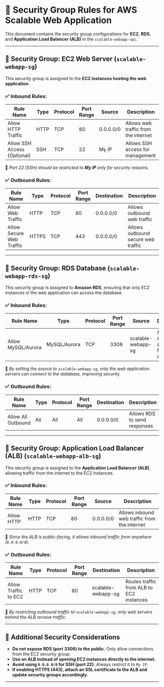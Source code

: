 # 🚀 Security Group Rules for AWS Scalable Web Application  

This document contains the security group configurations for **EC2**, **RDS**, and **Application Load Balancer (ALB)** in the `scalable-webapp-vpc`.

---

## **🔹 Security Group: EC2 Web Server (`scalable-webapp-sg`)**
This security group is assigned to the **EC2 instances hosting the web application**.

### ✅ Inbound Rules:
| **Rule Name** | **Type** | **Protocol** | **Port Range** | **Source** | **Description** |
|--------------|---------|-------------|---------------|------------|--------------|
| Allow HTTP Traffic | HTTP | TCP | 80 | 0.0.0.0/0 | Allows web traffic from the internet |
| Allow SSH Access (Optional) | SSH | TCP | 22 | My IP | Allows SSH access for management |

📌 *Port 22 (SSH) should be restricted to **My IP** only for security reasons.*  

### ✅ Outbound Rules:
| **Rule Name** | **Type** | **Protocol** | **Port Range** | **Destination** | **Description** |
|--------------|---------|-------------|---------------|------------|--------------|
| Allow Web Traffic | HTTP | TCP | 80 | 0.0.0.0/0 | Allows outbound web traffic |
| Allow Secure Web Traffic | HTTPS | TCP | 443 | 0.0.0.0/0 | Allows outbound secure web traffic |

---

## **🔹 Security Group: RDS Database (`scalable-webapp-rds-sg`)**
This security group is assigned to **Amazon RDS**, ensuring that only EC2 instances in the web application can access the database.

### ✅ Inbound Rules:
| **Rule Name** | **Type** | **Protocol** | **Port Range** | **Source** | **Description** |
|--------------|---------|-------------|---------------|------------|--------------|
| Allow MySQL/Aurora | MySQL/Aurora | TCP | 3306 | scalable-webapp-sg | Allows database access only from EC2 instances |

📌 *By setting the source to `scalable-webapp-sg`, only the web application servers can connect to the database, improving security.*  

### ✅ Outbound Rules:
| **Rule Name** | **Type** | **Protocol** | **Port Range** | **Destination** | **Description** |
|--------------|---------|-------------|---------------|------------|--------------|
| Allow All Outbound | All | All | All | 0.0.0.0/0 | Allows RDS to send responses |

---

## **🔹 Security Group: Application Load Balancer (ALB) (`scalable-webapp-alb-sg`)**
This security group is assigned to the **Application Load Balancer (ALB)**, allowing traffic from the internet to the EC2 instances.

### ✅ Inbound Rules:
| **Rule Name** | **Type** | **Protocol** | **Port Range** | **Source** | **Description** |
|--------------|---------|-------------|---------------|------------|--------------|
| Allow HTTP | HTTP | TCP | 80 | 0.0.0.0/0 | Allows inbound web traffic from the internet |

📌 *Since the ALB is public-facing, it allows inbound traffic from anywhere (`0.0.0.0/0`).*

### ✅ Outbound Rules:
| **Rule Name** | **Type** | **Protocol** | **Port Range** | **Destination** | **Description** |
|--------------|---------|-------------|---------------|------------|--------------|
| Allow Traffic to EC2 | HTTP | TCP | 80 | scalable-webapp-sg | Routes traffic from ALB to EC2 instances |

📌 *By restricting outbound traffic to `scalable-webapp-sg`, only web servers behind the ALB receive traffic.*

---

## **🔹 Additional Security Considerations**
- **Do not expose RDS (port 3306) to the public.** Only allow connections from the EC2 security group.  
- **Use an ALB instead of opening EC2 instances directly to the internet.**  
- **Avoid using `0.0.0.0/0` for SSH (port 22).** Always restrict it to `My IP`.  
- **If enabling HTTPS (443), attach an SSL certificate to the ALB and update security groups accordingly.**  

---
